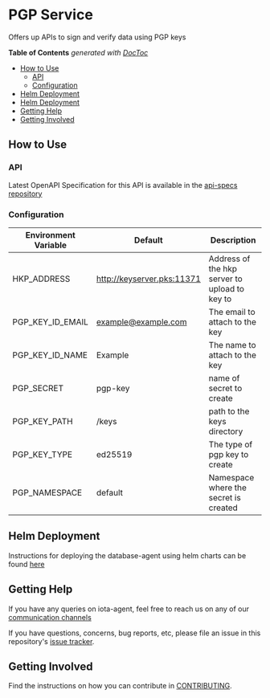 # PGP Service
Offers up APIs to sign and verify data using PGP keys
<!-- START doctoc generated TOC please keep comment here to allow auto update -->
<!-- DON'T EDIT THIS SECTION, INSTEAD RE-RUN doctoc TO UPDATE -->
**Table of Contents**  *generated with [DocToc](https://github.com/thlorenz/doctoc)*

- [How to Use](#how-to-use)
  - [API](#api)
  - [Configuration](#configuration)
- [Helm Deployment](#helm-deployment)
- [Helm Deployment](#helm-deployment)
- [Getting Help](#getting-help)
- [Getting Involved](#getting-involved)

<!-- END doctoc generated TOC please keep comment here to allow auto update -->

## How to Use

### API

Latest OpenAPI Specification for this API is available in the [api-specs repository](https://github.com/DBOMproject/api-specs/tree/master/pgp-service)

### Configuration

| Environment Variable | Default                    | Description                                   |
|----------------------|----------------------------|-----------------------------------------------|
| HKP_ADDRESS          | http://keyserver.pks:11371 | Address of the hkp server to upload to key to |
| PGP_KEY_ID_EMAIL     | example@example.com        | The email to attach to the key                |
| PGP_KEY_ID_NAME      | Example                    | The name to attach to the key                 |
| PGP_SECRET           | pgp-key                    | name of secret to create                      |
| PGP_KEY_PATH         | /keys                      | path to the keys directory                    |
| PGP_KEY_TYPE         | ed25519                    | The type of pgp key to create                 |
| PGP_NAMESPACE        | default                    | Namespace where the secret is created         |

## Helm Deployment

Instructions for deploying the database-agent using helm charts can be found [here](https://github.com/DBOMproject/deployments/tree/master/charts/pgp-service/README.md)

## Getting Help

If you have any queries on iota-agent, feel free to reach us on any of our [communication channels](https://github.com/DBOMproject/community/blob/master/COMMUNICATION.md) 

If you have questions, concerns, bug reports, etc, please file an issue in this repository's [issue tracker](https://github.com/DBOMproject/iota-agent/issues).

## Getting Involved

Find the instructions on how you can contribute in [CONTRIBUTING](CONTRIBUTING.md).
